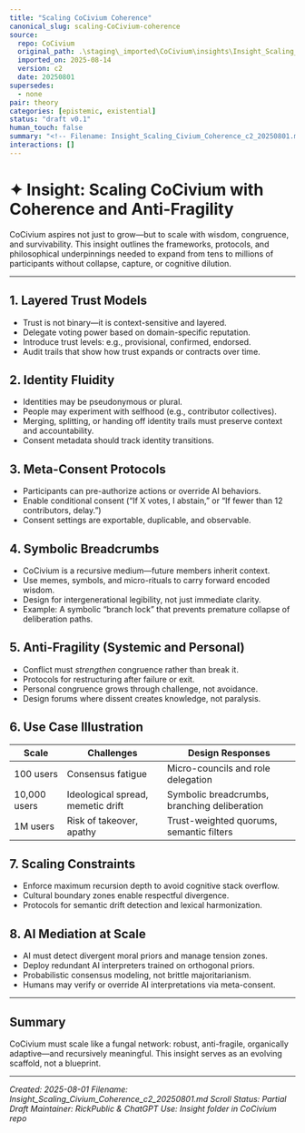 ```yaml
---
title: "Scaling CoCivium Coherence"
canonical_slug: scaling-CoCivium-coherence
source:
  repo: CoCivium
  original_path: .\staging\_imported\CoCivium\insights\Insight_Scaling_Civium_Coherence_c2_20250801.md
  imported_on: 2025-08-14
  version: c2
  date: 20250801
supersedes:
  - none
pair: theory
categories: [epistemic, existential]
status: "draft v0.1"
human_touch: false
summary: "<!-- Filename: Insight_Scaling_Civium_Coherence_c2_20250801.md --> <!-- Coherence Estimate: 0.7 (early expansion phase) --> <!-- Status: Partial draft with explanatory segments and structure -->"
interactions: []
---
```

<!-- Filename: Insight_Scaling_Civium_Coherence_c2_20250801.md -->
<!-- Coherence Estimate: 0.7 (early expansion phase) -->
<!-- Status: Partial draft with explanatory segments and structure -->

# ✦ Insight: Scaling CoCivium with Coherence and Anti-Fragility

CoCivium aspires not just to grow—but to scale with wisdom, congruence, and survivability. This insight outlines the frameworks, protocols, and philosophical underpinnings needed to expand from tens to millions of participants without collapse, capture, or cognitive dilution.

---

## 1. Layered Trust Models

- Trust is not binary—it is context-sensitive and layered.
- Delegate voting power based on domain-specific reputation.
- Introduce trust levels: e.g., provisional, confirmed, endorsed.
- Audit trails that show how trust expands or contracts over time.

## 2. Identity Fluidity

- Identities may be pseudonymous or plural.
- People may experiment with selfhood (e.g., contributor collectives).
- Merging, splitting, or handing off identity trails must preserve context and accountability.
- Consent metadata should track identity transitions.

## 3. Meta-Consent Protocols

- Participants can pre-authorize actions or override AI behaviors.
- Enable conditional consent (“If X votes, I abstain,” or “If fewer than 12 contributors, delay.”)
- Consent settings are exportable, duplicable, and observable.

## 4. Symbolic Breadcrumbs

- CoCivium is a recursive medium—future members inherit context.
- Use memes, symbols, and micro-rituals to carry forward encoded wisdom.
- Design for intergenerational legibility, not just immediate clarity.
- Example: A symbolic “branch lock” that prevents premature collapse of deliberation paths.

## 5. Anti-Fragility (Systemic and Personal)

- Conflict must *strengthen* congruence rather than break it.
- Protocols for restructuring after failure or exit.
- Personal congruence grows through challenge, not avoidance.
- Design forums where dissent creates knowledge, not paralysis.

## 6. Use Case Illustration

| Scale         | Challenges                         | Design Responses                                 |
|---------------|------------------------------------|--------------------------------------------------|
| 100 users     | Consensus fatigue                  | Micro-councils and role delegation               |
| 10,000 users  | Ideological spread, memetic drift  | Symbolic breadcrumbs, branching deliberation     |
| 1M users      | Risk of takeover, apathy           | Trust-weighted quorums, semantic filters         |

## 7. Scaling Constraints

- Enforce maximum recursion depth to avoid cognitive stack overflow.
- Cultural boundary zones enable respectful divergence.
- Protocols for semantic drift detection and lexical harmonization.

## 8. AI Mediation at Scale

- AI must detect divergent moral priors and manage tension zones.
- Deploy redundant AI interpreters trained on orthogonal priors.
- Probabilistic consensus modeling, not brittle majoritarianism.
- Humans may verify or override AI interpretations via meta-consent.

---

## Summary

CoCivium must scale like a fungal network: robust, anti-fragile, organically adaptive—and recursively meaningful. This insight serves as an evolving scaffold, not a blueprint.

---

_Created: 2025-08-01
Filename: Insight_Scaling_Civium_Coherence_c2_20250801.md
Scroll Status: Partial Draft
Maintainer: RickPublic & ChatGPT
Use: Insight folder in CoCivium repo_


